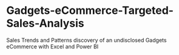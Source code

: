 # Gadgets-eCommerce-Targeted-Sales-Analysis
Sales Trends and Patterns discovery of an undisclosed Gadgets eCommerce with Excel and Power BI
